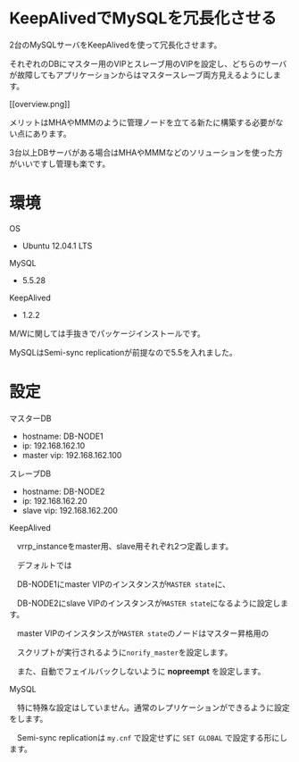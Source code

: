 KeepAlivedでMySQLを冗長化させる
=====================

2台のMySQLサーバをKeepAlivedを使って冗長化させます。

それぞれのDBにマスター用のVIPとスレーブ用のVIPを設定し、どちらのサーバが故障してもアプリケーションからはマスタースレーブ両方見えるようにします。

[[overview.png]]

メリットはMHAやMMMのように管理ノードを立てる新たに構築する必要がない点にあります。

3台以上DBサーバがある場合はMHAやMMMなどのソリューションを使った方がいいですし管理も楽です。


環境
======================

OS

* Ubuntu 12.04.1 LTS

MySQL

*  5.5.28

KeepAlived

*  1.2.2

M/Wに関しては手抜きでパッケージインストールです。

MySQLはSemi-sync replicationが前提なので5.5を入れました。

設定
======================

マスターDB

* hostname: DB-NODE1
* ip: 192.168.162.10
* master vip: 192.168.162.100

スレーブDB

* hostname: DB-NODE2
* ip: 192.168.162.20
* slave vip: 192.168.162.200


KeepAlived

　vrrp_instanceをmaster用、slave用それぞれ2つ定義します。

　デフォルトでは

　DB-NODE1にmaster VIPのインスタンスが`MASTER state`に、

　DB-NODE2にslave VIPのインスタンスが`MASTER state`になるように設定します。


　master VIPのインスタンスが`MASTER state`のノードはマスター昇格用の

　スクリプトが実行されるように`norify_master`を設定します。

　また、自動でフェイルバックしないように **nopreempt** を設定します。

MySQL

　特に特殊な設定はしていません。通常のレプリケーションができるように設定をします。

　Semi-sync replicationは `my.cnf` で設定せずに `SET GLOBAL` で設定する形にします。

